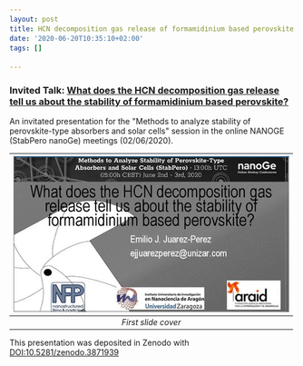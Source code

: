 ```yaml
---
layout: post
title: HCN decomposition gas release of formamidinium based perovskite
date: '2020-06-20T10:35:10+02:00'
tags: []

---
```


### Invited Talk: [What does the HCN decomposition gas release tell us about the stability of formamidinium based perovskite?](http://doi.org/10.5281/zenodo.3871939)

An invitated presentation for the "Methods to analyze stability of perovskite-type absorbers and solar cells" session in the online NANOGE (StabPero nanoGe) meetings (02/06/2020).

| ![](/imgs/screenshot-16june20.jpg)  |
|:--:|
|*First slide cover*|


This presentation was deposited in Zenodo with [DOI:10.5281/zenodo.3871939](http://doi.org/10.5281/zenodo.3871939)


